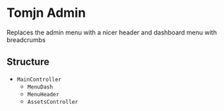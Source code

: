 # Tomjn Admin

Replaces the admin menu with a nicer header and dashboard menu with breadcrumbs

## Structure

 - `MainController`
   - `MenuDash`
   - `MenuHeader`
   - `AssetsController`
